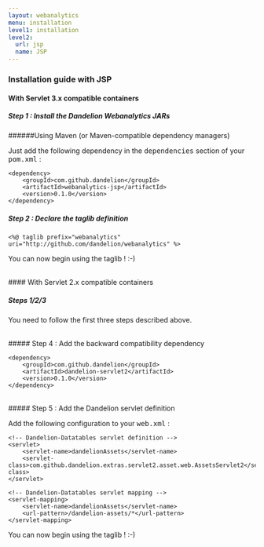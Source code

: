 ```yaml
---
layout: webanalytics
menu: installation
level1: installation
level2:
  url: jsp
  name: JSP
---
```


### Installation guide with JSP

#### With Servlet 3.x compatible containers

##### Step 1 : Install the Dandelion Webanalytics JARs

######Using Maven (or Maven-compatible dependency managers)
 
Just add the following dependency in the <tt>dependencies</tt> section of your <tt>pom.xml</tt> :

    <dependency>
        <groupId>com.github.dandelion</groupId>
        <artifactId>webanalytics-jsp</artifactId>
        <version>0.1.0</version>
    </dependency>

##### Step 2 : Declare the taglib definition

	<%@ taglib prefix="webanalytics" uri="http://github.com/dandelion/webanalytics" %>

You can now begin using the taglib ! :-)

<br />
#### With Servlet 2.x compatible containers

##### Steps 1/2/3
You need to follow the first three steps described above.

<br />
##### Step 4 : Add the backward compatibility dependency

    <dependency>
        <groupId>com.github.dandelion</groupId>
        <artifactId>dandelion-servlet2</artifactId>
        <version>0.1.0</version>
    </dependency>
    
<br />
##### Step 5 : Add the Dandelion servlet definition

Add the following configuration to your <tt>web.xml</tt> :

    <!-- Dandelion-Datatables servlet definition -->
    <servlet>
        <servlet-name>dandelionAssets</servlet-name>
        <servlet-class>com.github.dandelion.extras.servlet2.asset.web.AssetsServlet2</servlet-class>
    </servlet>

    <!-- Dandelion-Datatables servlet mapping -->
    <servlet-mapping>
        <servlet-name>dandelionAssets</servlet-name>
        <url-pattern>/dandelion-assets/*</url-pattern>
    </servlet-mapping>

You can now begin using the taglib ! :-)